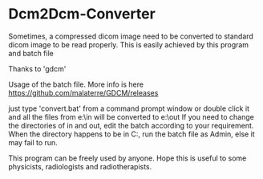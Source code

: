# Dcm2Dcm-Converter
Sometimes, a compressed dicom image need to be converted to standard dicom image to be read properly. This is easily achieved by this program and batch file

Thanks to 'gdcm'

Usage of the batch file. More info is here https://github.com/malaterre/GDCM/releases

just type 'convert.bat' from a command prompt window or double click it and all the files from e:\in will be converted to e:\out
If you need to change the directories of in and out, edit the batch according to your requirement. When the directory happens to be in C:\, run the batch file as Admin, else it may fail to run.

This program can be freely used by anyone. Hope this is useful to some physicists, radiologists and radiotherapists.


